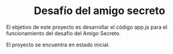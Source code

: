 <h1 align="center"> Desafío del amigo secreto </h1>



El ebjetivo de este proyecto es desarrollar el código app.js para el funcionamiento del desafío del Amigo Secreto.

El proyecto se encuentra en estado inicial.
